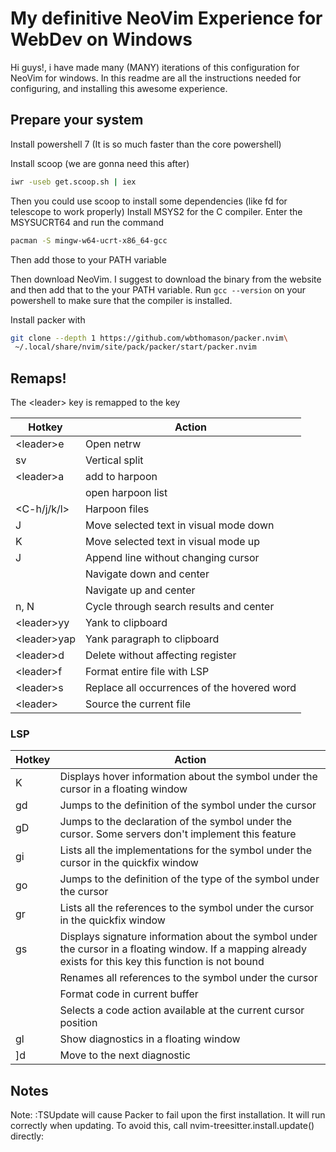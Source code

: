# My definitive NeoVim Experience for WebDev on Windows

Hi guys!, i have made many (MANY) iterations of this configuration for NeoVim for windows. In this readme are all the instructions needed for configuring, and installing this awesome experience.

## Prepare your system

Install powershell 7 (It is so much faster than the core powershell)

Install scoop (we are gonna need this after)
```bash
iwr -useb get.scoop.sh | iex
```
Then you could use scoop to install some dependencies (like fd for telescope to work properly)
Install MSYS2 for the C compiler. Enter the MSYSUCRT64 and run the command
```bash
pacman -S mingw-w64-ucrt-x86_64-gcc
```
Then add those to your PATH variable

Then download NeoVim. I suggest to download the binary from the website and then add that to the your PATH variable. Run `gcc --version` on your powershell to make sure that the compiler is installed.  

Install packer with
```bash
git clone --depth 1 https://github.com/wbthomason/packer.nvim\
 ~/.local/share/nvim/site/pack/packer/start/packer.nvim
```
## Remaps!
The \<leader\> key is remapped to the <space> key

| Hotkey | Action |
| --- | --- |
| \<leader\>e | Open netrw |
| sv | Vertical split |
| \<leader\>a | add to harpoon |
| <C-e> | open harpoon list |
| <C-h/j/k/l> |Harpoon files |
| J | Move selected text in visual mode down |
| K | Move selected text in visual mode up |
| J | Append line without changing cursor |
| <C-d> | Navigate down and center |
| <C-u> | Navigate up and center |
| n, N | Cycle through search results and center |
| \<leader\>yy | Yank to clipboard |
| \<leader\>yap | Yank paragraph to clipboard |
| \<leader\>d | Delete without affecting register |
| \<leader\>f | Format entire file with LSP |
| \<leader\>s | Replace all occurrences of the hovered word |
| \<leader\><leader> | Source the current file |


### LSP

| Hotkey | Action |
| --- | --- |
| K | Displays hover information about the symbol under the cursor in a floating window |
| gd | Jumps to the definition of the symbol under the cursor |
| gD | Jumps to the declaration of the symbol under the cursor. Some servers don't implement this feature |
| gi | Lists all the implementations for the symbol under the cursor in the quickfix window |
| go | Jumps to the definition of the type of the symbol under the cursor |
| gr | Lists all the references to the symbol under the cursor in the quickfix window |
| gs | Displays signature information about the symbol under the cursor in a floating window. If a mapping already exists for this key this function is not bound |
| <F2> | Renames all references to the symbol under the cursor |
| <F3> | Format code in current buffer |
| <F4> | Selects a code action available at the current cursor position |
| gl | Show diagnostics in a floating window |
| \]d | Move to the next diagnostic |


## Notes
Note: :TSUpdate will cause Packer to fail upon the first installation. It will run correctly when updating. To avoid this, call nvim-treesitter.install.update() directly:
